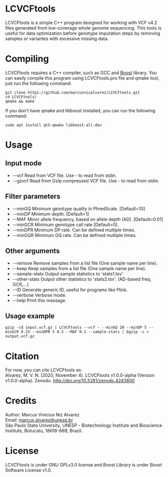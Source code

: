 # LCVCFtools
LCVCFtools is a simple C++ program designed for working with VCF v4.2 files generated from low-coverage whole genome sequencing. This tools is useful for data optimization before genotype imputation steps by removing samples or variantes with excessive missing data.

# Compiling
LCVCFtools requires a C++ compiler, such as GCC and  [Boost](https://www.boost.org/) library. You can easily compile this program using LCVCFtools.pro file and qmake tool, just run the following command:
```
git clone https://github.com/marcusnizalvarez/LCVCFtools.git  
cd LCVCFtools/  
qmake && make
```
If you don't have qmake and libboost installed, you can run the following command:  
```
sudo apt install qt5-qmake libboost-all-dev   
```
# Usage
## Input mode 
* --vcf <STRING>           Read from VCF file. Use - to read from stdin.
* --gzvcf <STRING>         Read from Gzip compressed VCF file. Use - to read from stdin.
 
## Filter parameters
* --minGQ <INT>            Minimum genotype quality in PhredScale. [Default=10]
* --minDP <INT>            Minimum depth. [Default=1]
* --MAF <FLOAT>            Minor allele frequency, based on allele depth (AD). [Default=0.01]
* --minGCR <FLOAT>         Minimum genotype call rate [Default=0].
* --minDPR <INT> <FLOAT>   Minimum DP rate. Can be defined multiple times.
* --minGQR <INT> <FLOAT>   Minimum GQ rate. Can be defined multiple times.
 
 ## Other arguments
* --remove <STRING>        Remove samples from a list file (One sample name per line).
* --keep <STRING>          Keep samples from a list file (One sample name per line).
* --sample-stats           Output sample statistics to 'stats1.tsv'.
* --other-stats            Output other statistics to 'stats2.tsv'. (AD-based freq, GCR,...)
* --ID                     Generate generic ID, useful for programs like Plink.
* --verbose                Verbose mode.
* --help                   Print this message.
  
## Usage example  
```
gzip -cd input.vcf.gz | LCVCFtools --vcf - --minGQ 20 --minDP 5 --minGCR 0.25 --minDPR 5 0.5 --MAF 0.1 --sample-stats | bgzip -c > output.vcf.gz
```

# Citation
For now, you can cite LCVCFtools as:  
Alvarez, M. V. N. (2020, November 4). LCVCFtools v1.0.0-alpha (Version v1.0.0-alpha). Zenodo. http://doi.org/10.5281/zenodo.4243800

# Credits
Author: Marcus Vinicius Niz Alvarez  
Email: marcus.alvarez@unesp.br  
São Paulo State University, UNESP - Biotechnology Institute and Bioscience Institute, Botucatu, 18618-689, Brazil.

# License
LCVCFtools is under GNU GPLv3.0 license and Boost Library is under Boost Software License v1.0.
